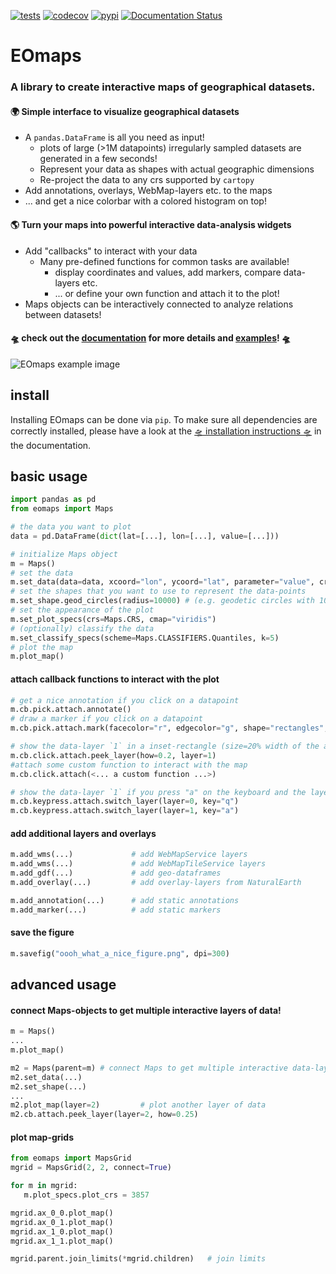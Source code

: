 [![tests](https://github.com/raphaelquast/EOmaps/actions/workflows/testMaps.yml/badge.svg?branch=master)](https://github.com/raphaelquast/EOmaps/actions/workflows/testMaps.yml)
[![codecov](https://codecov.io/gh/raphaelquast/EOmaps/branch/dev/graph/badge.svg?token=25M85P7MJG)](https://codecov.io/gh/raphaelquast/EOmaps)
[![pypi](https://img.shields.io/pypi/v/eomaps)](https://pypi.org/project/eomaps/)
[![Documentation Status](https://readthedocs.org/projects/eomaps/badge/?version=latest)](https://eomaps.readthedocs.io/en/latest/?badge=latest)
# EOmaps

### A library to create interactive maps of geographical datasets.

#### 🌍 Simple interface to visualize geographical datasets  
- A `pandas.DataFrame` is all you need as input!
  - plots of large (>1M datapoints) irregularly sampled datasets are generated in a few seconds!
  - Represent your data as shapes with actual geographic dimensions
  - Re-project the data to any crs supported by `cartopy`
- Add annotations, overlays, WebMap-layers etc. to the maps
- ... and get a nice colorbar with a colored histogram on top!

#### 🌎 Turn your maps into powerful interactive data-analysis widgets
- Add "callbacks" to interact with your data
   - Many pre-defined functions for common tasks are available!
      - display coordinates and values, add markers, compare data-layers etc.
      - ... or define your own function and attach it to the plot!
- Maps objects can be interactively connected to analyze relations between datasets!

#### 🛸 check out the [documentation](https://eomaps.readthedocs.io) for more details and [examples](https://eomaps.readthedocs.io/en/latest/EOmaps_examples.html)! 🛸


![EOmaps example image](https://github.com/raphaelquast/EOmaps/blob/dev/docs/_static/fig2.gif?raw=true)


## install

Installing EOmaps can be done via `pip`. To make sure all dependencies are correctly installed, please have a look at the [🛸 installation instructions 🛸](https://eomaps.readthedocs.io/en/latest/usage.html#installation) in the documentation.


## basic usage
```python
import pandas as pd
from eomaps import Maps

# the data you want to plot
data = pd.DataFrame(dict(lat=[...], lon=[...], value=[...]))

# initialize Maps object
m = Maps()
# set the data
m.set_data(data=data, xcoord="lon", ycoord="lat", parameter="value", crs=4326)
# set the shapes that you want to use to represent the data-points
m.set_shape.geod_circles(radius=10000) # (e.g. geodetic circles with 10km radius)
# set the appearance of the plot
m.set_plot_specs(crs=Maps.CRS, cmap="viridis")
# (optionally) classify the data
m.set_classify_specs(scheme=Maps.CLASSIFIERS.Quantiles, k=5)
# plot the map
m.plot_map()
```
#### attach callback functions to interact with the plot
```python
# get a nice annotation if you click on a datapoint
m.cb.pick.attach.annotate()
# draw a marker if you click on a datapoint
m.cb.pick.attach.mark(facecolor="r", edgecolor="g", shape="rectangles", radius=1, radius_crs=4326)

# show the data-layer `1` in a inset-rectangle (size=20% width of the axes) if you click on the map
m.cb.click.attach.peek_layer(how=0.2, layer=1)
#attach some custom function to interact with the map
m.cb.click.attach(<... a custom function ...>)

# show the data-layer `1` if you press "a" on the keyboard and the layer `0` if you press "q"
m.cb.keypress.attach.switch_layer(layer=0, key="q")
m.cb.keypress.attach.switch_layer(layer=1, key="a")
```
#### add additional layers and overlays
```python
m.add_wms(...)             # add WebMapService layers
m.add_wms(...)             # add WebMapTileService layers
m.add_gdf(...)             # add geo-dataframes
m.add_overlay(...)         # add overlay-layers from NaturalEarth

m.add_annotation(...)      # add static annotations
m.add_marker(...)          # add static markers
```
#### save the figure
```python
m.savefig("oooh_what_a_nice_figure.png", dpi=300)  
```
## advanced usage
#### connect Maps-objects to get multiple interactive layers of data!
```python
m = Maps()
...
m.plot_map()

m2 = Maps(parent=m) # connect Maps to get multiple interactive data-layers
m2.set_data(...)
m2.set_shape(...)
...
m2.plot_map(layer=2)         # plot another layer of data
m2.cb.attach.peek_layer(layer=2, how=0.25)
```
#### plot map-grids
```python
from eomaps import MapsGrid
mgrid = MapsGrid(2, 2, connect=True)

for m in mgrid:
   m.plot_specs.plot_crs = 3857

mgrid.ax_0_0.plot_map()
mgrid.ax_0_1.plot_map()
mgrid.ax_1_0.plot_map()
mgrid.ax_1_1.plot_map()

mgrid.parent.join_limits(*mgrid.children)   # join limits
```
